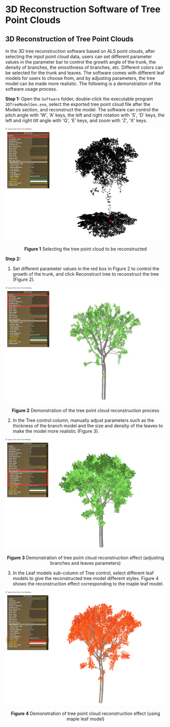 # 3D Reconstruction Software of Tree Point Clouds 

## 3D Reconstruction of Tree Point Clouds

In the 3D tree reconstruction software based on ALS point clouds, after selecting the input point cloud data, users can set different parameter values in the parameter bar to control the growth angle of the trunk, the density of branches, the smoothness of branches, etc. Different colors can be selected for the trunk and leaves. The software comes with different leaf models for users to choose from, and by adjusting parameters, the tree model can be made more realistic. The following is a demonstration of the software usage process.

**Step 1:** Open the `Software` folder, double-click the executable program `3DTreeModelGen.exe`, select the exported tree point cloud file after the Models section, and reconstruct the model. The software can control the pitch angle with 'W', 'A' keys, the left and right rotation with 'S', 'D' keys, the left and right tilt angle with 'Q', 'E' keys, and zoom with 'Z', 'X' keys.

![Figure 1: Selecting the tree point cloud to be reconstructed](./images/fig1.png)
<center><b>Figure 1</b> Selecting the tree point cloud to be reconstructed</center>

**Step 2:**

1. Set different parameter values in the red box in Figure 2 to control the growth of the trunk, and click Reconstruct tree to reconstruct the tree (Figure 2).

![Figure 2: Demonstration of the tree point cloud reconstruction process](./images/fig2.png)
<center><b>Figure 2</b> Demonstration of the tree point cloud reconstruction process</center>

2. In the Tree control column, manually adjust parameters such as the thickness of the branch model and the size and density of the leaves to make the model more realistic (Figure 3).

![Figure 3: Demonstration of tree point cloud reconstruction effect (adjusting branches and leaves parameters)](./images/fig3.png)
<center><b>Figure 3</b> Demonstration of tree point cloud reconstruction effect (adjusting branches and leaves parameters)</center>

3. In the Leaf models sub-column of Tree control, select different leaf models to give the reconstructed tree model different styles. Figure 4 shows the reconstruction effect corresponding to the maple leaf model.

![Figure 4: Demonstration of tree point cloud reconstruction effect (using maple leaf model)](./images/fig4.png)
<center><b>Figure 4</b> Demonstration of tree point cloud reconstruction effect (using maple leaf model)</center>
